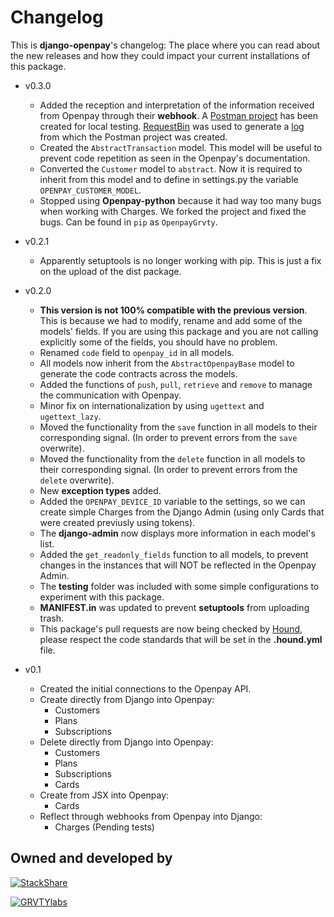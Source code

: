 Changelog
==========

This is **django-openpay**'s changelog: The place where you can read about the
new releases and how they could impact your current installations of this
package.


*   v0.3.0
    *   Added the reception and interpretation of the information received from
    Openpay through their **webhook**. A [Postman project][postman-pkg] has
    been created for local testing. [RequestBin][requestbin-page] was used to
    generate a [log][webhook-log] from which the Postman project was created.
    *   Created the `AbstractTransaction` model. This model will be useful to
    prevent code repetition as seen in the Openpay's documentation.
    *   Converted the `Customer` model to `abstract`. Now it is required to
    inherit from this model and to define in settings.py the variable
    `OPENPAY_CUSTOMER_MODEL`.
    *   Stopped using **Openpay-python** because it had way too many bugs when
    working with Charges. We forked the project and fixed the bugs. Can be
    found in `pip` as `OpenpayGrvty`.


*   v0.2.1
    *   Apparently setuptools is no longer working with pip. This is just a
    fix on the upload of the dist package.


*   v0.2.0
    *   **This version is not 100% compatible with the previous version**. This
    is because we had to modify, rename and add some of the models' fields.
    If you are using this package and you are not calling explicitly some of
    the fields, you should have no problem.
    *   Renamed `code` field to `openpay_id` in all models.
    *   All models now inherit from the `AbstractOpenpayBase` model to generate
    the code contracts across the models.
    *   Added the functions of `push`, `pull`, `retrieve` and `remove` to
    manage the communication with Openpay.
    *   Minor fix on internationalization by using `ugettext` and
    `ugettext_lazy`.
    *   Moved the functionality from the `save` function in all models to their
    corresponding signal. (In order to prevent errors from the `save`
    overwrite).
    *   Moved the functionality from the `delete` function in all models to
    their corresponding signal. (In order to prevent errors from the `delete`
    overwrite).
    *   New **exception types** added.
    *   Added the `OPENPAY_DEVICE_ID` variable to the settings, so we can
    create simple Charges from the Django Admin (using only Cards that were
    created previusly using tokens).
    *   The **django-admin** now displays more information in each model's
    list.
    *   Added the `get_readonly_fields` function to all models, to prevent
    changes in the instances that will NOT be reflected in the Openpay Admin.
    *   The **testing** folder was included with some simple configurations to
    experiment with this package.
    *   **MANIFEST.in** was updated to prevent **setuptools** from uploading
    trash.
    *   This package's pull requests are now being checked by
    [Hound][houndci-page], please respect the code standards that will be set
    in the **.hound.yml** file.


*   v0.1
    *   Created the initial connections to the Openpay API.
    *   Create directly from Django into Openpay:
        *   Customers
        *   Plans
        *   Subscriptions
    *   Delete directly from Django into Openpay:
        *   Customers
        *   Plans
        *   Subscriptions
        *   Cards
    *   Create from JSX into Openpay:
        *   Cards
    *   Reflect through webhooks from Openpay into Django:
        *   Charges (Pending tests)




Owned and developed by
--------

[![StackShare][stack-shield]][stack-tech]


[![GRVTYlabs][logo]](www.grvtylabs.com)

[logo]: https://github.com/grvty-labs/django-openpay/blob/master/logo.png?raw=true "GRVTYlabs"
[stack-shield]: http://img.shields.io/badge/tech-stack-0690fa.svg?style=flat
[stack-tech]: http://stackshare.io/letops/grvtylabs

[postman-pkg]: https://app.getpostman.com/run-collection/929685fa23a4a51f1a2f
[houndci-page]: https://houndci.com/
[requestbin-page]: https://requestb.in/
[webhook-log]: https://github.com/grvty-labs/django-openpay/blob/master/docs/log/webhook.md
